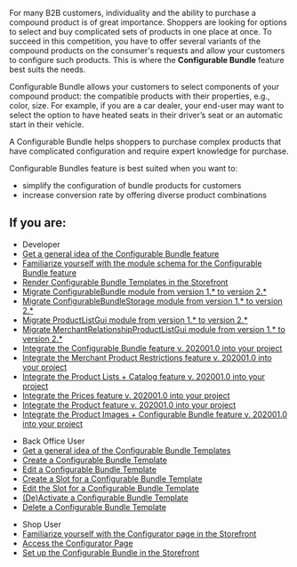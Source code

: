 For many B2B customers, individuality and the ability to purchase a compound product is of great importance. Shoppers are looking for options to select and buy complicated sets of products in one place at once. To succeed in this competition, you have to offer several variants of the compound products on the consumer's requests and allow your customers to configure such products. This is where the **Configurable Bundle** feature best suits the needs.

Configurable Bundle allows your customers to select components of your compound product: the compatible products with their properties, e.g., color, size. For example, if you are a car dealer, your end-user may want to select the option to have heated seats in their driver’s seat or an automatic start in their vehicle.

A Configurable Bundle helps shoppers to purchase complex products that have complicated configuration and require expert knowledge for purchase. 

Configurable Bundles feature is best suited when you want to:

* simplify the configuration of bundle products for customers
* increase conversion rate by offering diverse product combinations

## If you are:

<div class="mr-container">
    <div class="mr-list-container">
        <!-- col1 -->
        <div class="mr-col">
            <ul class="mr-list mr-list-green">
                <li class="mr-title">Developer</li>
                <li><a href="https://documentation.spryker.com/v4/docs/configurable-bundle-feature-overview" class="mr-link">Get a general idea of the Configurable Bundle feature</a></li>
                <li><a href="https://documentation.spryker.com/v4/docs/configurable-bundle-module-relations" class="mr-link">Familiarize yourself with the module schema for the Configurable Bundle feature</a></li>
                <li><a href="https://documentation.spryker.com/v4/docs/howto-rendering-configurable-bundles-in-the-storefront" class="mr-link">Render Configurable Bundle Templates in the Storefront</a></li>
                 <li><a href="https://documentation.spryker.com/v4/docs/migration-guide-configurablebundle" class="mr-link">Migrate ConfigurableBundle module from version 1.* to  version 2.*</a></li>
                  <li><a href="https://documentation.spryker.com/v4/docs/migration-guide-configurablebundlestorage" class="mr-link">Migrate ConfigurableBundleStorage module from version 1.* to  version 2.*</a></li>
                <li><a href="https://documentation.spryker.com/v4/docs/migration-guide-product-list-gui#upgrading-from-version-1---to-version-2-0-0" class="mr-link">Migrate ProductListGui module from version 1.* to  version 2.*</a></li>
                 <li><a href="https://documentation.spryker.com/v4/docs/migration-guide-merchantrelationshipproductlistgui" class="mr-link">Migrate MerchantRelationshipProductListGui module from version 1.* to  version 2.*</a></li>
                <li><a href="https://documentation.spryker.com/v4/docs/configurable-bundle-feature-integration" class="mr-link">Integrate the Configurable Bundle feature v. 202001.0 into your project</a></li>
                <li><a href="https://documentation.spryker.com/v4/docs/merchant-product-restrictions-feature-integration" class="mr-link">Integrate the Merchant Product Restrictions feature v. 202001.0 into your project</a></li>
                 <li><a href="https://documentation.spryker.com/v4/docs/product-lists-catalog-feature-integration" class="mr-link">Integrate the Product Lists + Catalog feature v. 202001.0 into your project</a></li>
                 <li><a href="https://documentation.spryker.com/v4/docs/prices-feature-integration-201907" class="mr-link">Integrate the Prices feature v. 202001.0 into your project</a></li>
                 <li><a href="https://documentation.spryker.com/v4/docs/product-feature-integration-201903" class="mr-link">Integrate the Product feature v. 202001.0 into your project</a></li>
                 <li><a href="https://documentation.spryker.com/v4/docs/product-images-configurable-bundle-feature-integration" class="mr-link">Integrate the Product Images + Configurable Bundle feature v. 202001.0 into your project</a></li>
              </ul>
        </div>
        <!-- col2 -->
        <div class="mr-col">
            <ul class="mr-list mr-list-blue">
                <li class="mr-title"> Back Office User</li>
                <li><a href="https://documentation.spryker.com/v4/docs/configurable-bundle-templates" class="mr-link">Get a general idea of the Configurable Bundle Templates</a></li>
                <li><a href="https://documentation.spryker.com/v4/docs/creating-configurable-bundle-templates" class="mr-link">Create a Configurable Bundle Template</a></li>
                <li><a href="https://documentation.spryker.com/v4/docs/managing-configurable-bundle-templates#editing-configurable-bundle-template" class="mr-link">Edit a Configurable Bundle Template</a></li>
                <li><a href="https://documentation.spryker.com/v4/docs/managing-configurable-bundle-templates#creating-a-slot-for-a-configurable-bundle-template" class="mr-link">Create a Slot for a Configurable Bundle Template</a></li>
                <li><a href="https://documentation.spryker.com/v4/docs/managing-configurable-bundle-templates#editing-the-slot-for-a-configurable-bundle-template" class="mr-link">Edit the Slot for a Configurable Bundle Template</a></li>
                <li><a href="https://documentation.spryker.com/v4/docs/managing-configurable-bundle-templates#-de-activating-configurable-bundle-template" class="mr-link">(De)Activate a Configurable Bundle Template</a></li>
                  <li><a href="https://documentation.spryker.com/v4/docs/managing-configurable-bundle-templates#deleting-configurable-bundle-template" class="mr-link">Delete a Configurable Bundle Template</a></li>
            </ul>
        </div>
        <!-- col3 -->
        <div class="mr-col">
            <ul class="mr-list mr-list-red">
                <li class="mr-title">Shop User</li>
                <li><a href="https://documentation.spryker.com/v4/docs/shop-guide-configurator" class="mr-link">Familiarize yourself with the Configurator page in the Storefront</a></li>
                <li><a href="https://documentation.spryker.com/v4/docs/shop-guide-managing-configurable-bundles#accessing-the-configurator-page" class="mr-link">Access the Configurator Page</a></li>
                <li><a href="https://documentation.spryker.com/v4/docs/shop-guide-managing-configurable-bundles#setting-up-the-configurable-bundle-in-the-storefront" class="mr-link">Set up the Configurable Bundle in the Storefront</a></li>
            </ul>
        </div>
    </div>
</div>
